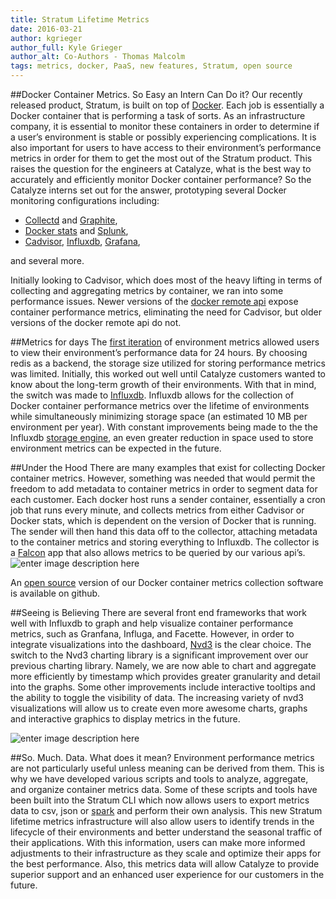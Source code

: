 ```yaml
---
title: Stratum Lifetime Metrics
date: 2016-03-21
author: kgrieger
author_full: Kyle Grieger
author_alt: Co-Authors - Thomas Malcolm
tags: metrics, docker, PaaS, new features, Stratum, open source
---
```


##Docker Container Metrics. So Easy an Intern Can Do it?
Our recently released product, Stratum, is built on top of [Docker](https://www.docker.com/). Each job is essentially a Docker container that is performing a task of sorts. As an infrastructure company, it is essential to monitor these containers in order to determine if a user’s environment is stable or possibly experiencing complications. It is also important for users to have access to their environment’s performance metrics in order for them to get the most out of the Stratum product.  This raises the question for the engineers at Catalyze, what is the best way to accurately and efficiently monitor Docker container performance? So the Catalyze interns set out for the answer, prototyping several Docker monitoring configurations including:

* [Collectd](https://collectd.org/) and [Graphite](http://graphite.readthedocs.org/en/latest/dashboard.html),
* [Docker stats](https://docs.docker.com/engine/reference/commandline/stats/) and [Splunk](http://www.splunk.com/),
* [Cadvisor](https://github.com/google/cadvisor), [Influxdb](https://docs.influxdata.com/influxdb/v0.9/), [Grafana](http://grafana.org/),

and several more.

Initially looking to Cadvisor, which does most of the heavy lifting in terms of collecting and aggregating metrics by container, we ran into some performance issues. Newer versions of the [docker remote api](https://docs.docker.com/engine/reference/api/docker_remote_api/) expose container performance metrics, eliminating the need for Cadvisor, but older versions of the docker remote api do not. 

##Metrics for days
The [first iteration](https://engineering.catalyze.io/Import-Export-Console-Metrics-Announcement.html) of environment metrics allowed users to view their environment’s performance data for 24 hours. By choosing redis as a backend, the storage size utilized for storing performance metrics was limited. Initially, this worked out well until Catalyze customers wanted to know about the long-term growth of their environments. With that in mind, the switch was made to [Influxdb](https://influxdata.com/). Influxdb allows for the collection of Docker container performance metrics over the lifetime of environments while simultaneously minimizing storage space (an estimated 10 MB per environment per year). With constant improvements being made to the the Influxdb [storage engine](https://docs.influxdata.com/influxdb/v0.9/concepts/storage_engine/), an even greater reduction in space used to store environment metrics can be expected in the future.

##Under the Hood
There are many examples that exist for collecting Docker container metrics. However, something was needed that would permit the freedom to add metadata to container metrics in order to segment data for each customer. Each docker host runs a sender container, essentially a cron job that runs every minute, and collects metrics from either Cadvisor or Docker stats, which is dependent on the version of Docker that is running. The sender will then hand this data off to the collector, attaching metadata to the container metrics and storing everything to Influxdb. The collector is a [Falcon](http://falconframework.org/) app that also allows metrics to be queried by our various api’s. 
![enter image description here](https://lh3.googleusercontent.com/61KDs6Ynnw4uu6xZfEPO3UajBeZuElBs5_wtBsEPbLC_SkljT9TFhSlqbVxgvCoIBF4=s0 "Docker Metrics Diagram.jpg")

An [open source](https://github.com/catalyzeio/docker-container-metrics) version of our Docker container metrics collection software is available on github.

##Seeing is Believing
There are several front end frameworks that work well with Influxdb to graph and help visualize container performance metrics, such as Granfana, Influga, and Facette. However, in order to integrate visualizations into the dashboard, [Nvd3](http://nvd3.org/) is the clear choice. The switch to the Nvd3 charting library is a significant improvement over our previous charting library. Namely, we are now able to chart and aggregate more efficiently by timestamp which provides greater granularity and detail into the graphs. Some other improvements include interactive tooltips and the ability to toggle the visibility of data. The increasing variety of nvd3 visualizations will allow us to create even more awesome charts, graphs and interactive graphics to display metrics in the future.

![enter image description here](https://lh3.googleusercontent.com/-_HQS3uI0hmw/Vu_6LO6SE0I/AAAAAAAAAA8/bd0_w_mon90Bp7ZGuNy6LpKCoy404nvvA/s0/screencapture-stratum-sandbox-catalyzeapps-com-service-1457047590783+copy.png "screencapture-stratum-sandbox-catalyzeapps-com-service-1457047590783 copy.png")

##So. Much. Data. What does it mean?
Environment performance metrics are not particularly useful unless meaning can be derived from them. This is why we have developed various scripts and tools to analyze, aggregate, and organize container metrics data. Some of these scripts and tools have been built into the Stratum CLI which now allows users to export metrics data to csv, json or [spark](http://spark.apache.org/) and perform their own analysis.  This new Stratum lifetime metrics infrastructure will also allow users to identify trends in the lifecycle of their environments and better understand the seasonal traffic of their applications.  With this information, users can make more informed adjustments to their infrastructure as they scale and optimize their apps for the best performance.  Also, this metrics data will allow Catalyze to provide superior support and an enhanced user experience for our customers in the future. 
